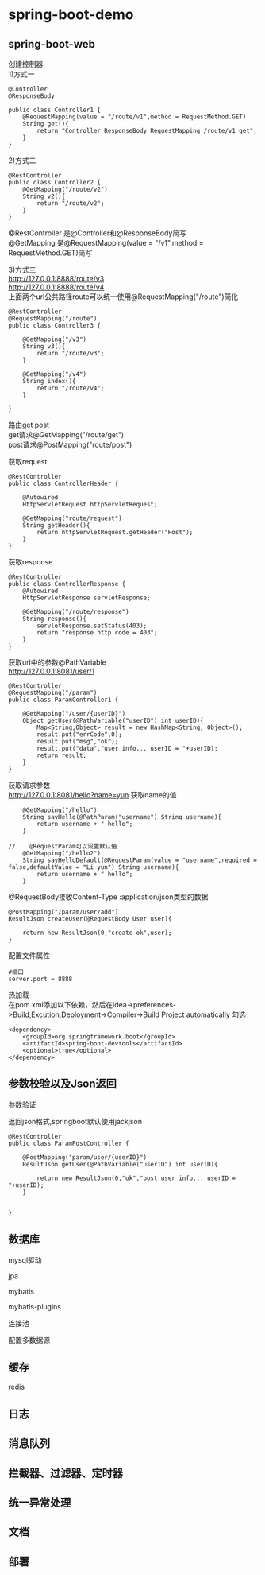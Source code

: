 # spring-boot-demo

## spring-boot-web
创建控制器<br>
1)方式一
```
@Controller
@ResponseBody

public class Controller1 {
    @RequestMapping(value = "/route/v1",method = RequestMethod.GET)
    String get(){
        return "Controller ResponseBody RequestMapping /route/v1 get";
    }
}
```

2)方式二
```
@RestController
public class Controller2 {
    @GetMapping("/route/v2")
    String v2(){
        return "/route/v2";
    }
}
```

@RestController 是@Controller和@ResponseBody简写<br>
@GetMapping 是@RequestMapping(value = "/v1",method = RequestMethod.GET)简写<br>

3)方式三<br>
http://127.0.0.1:8888/route/v3<br>
http://127.0.0.1:8888/route/v4<br>
上面两个url公共路径route可以统一使用@RequestMapping("/route")简化<br>

```
@RestController
@RequestMapping("/route")
public class Controller3 {

    @GetMapping("/v3")
    String v3(){
        return "/route/v3";
    }

    @GetMapping("/v4")
    String index(){
        return "/route/v4";
    }

}
```


路由get post<br>
get请求@GetMapping("/route/get")<br>
post请求@PostMapping("route/post")<br>

获取request
```
@RestController
public class ControllerHeader {

    @Autowired
    HttpServletRequest httpServletRequest;

    @GetMapping("route/request")
    String getHeader(){
        return httpServletRequest.getHeader("Host");
    }
}
```

获取response
```
@RestController
public class ControllerResponse {
    @Autowired
    HttpServletResponse servletResponse;

    @GetMapping("/route/response")
    String response(){
        servletResponse.setStatus(403);
        return "response http code = 403";
    }
}
```

获取url中的参数@PathVariable<br>
http://127.0.0.1:8081/user/1
```
@RestController
@RequestMapping("/param")
public class ParamController1 {

    @GetMapping("/user/{userID}")
    Object getUser(@PathVariable("userID") int userID){
        Map<String,Object> result = new HashMap<String, Object>();
        result.put("errCode",0);
        result.put("msg","ok");
        result.put("data","user info... userID = "+userID);
        return result;
    }
}
```

获取请求参数<br>
http://127.0.0.1:8081/hello?name=yun 获取name的值
```
    @GetMapping("/hello")
    String sayHello(@PathParam("username") String username){
        return username + " hello";
    }

//    @RequestParam可以设置默认值
    @GetMapping("/hello2")
    String sayHelloDefault(@RequestParam(value = "username",required = false,defaultValue = "Li yun") String username){
        return username + " hello";
    }
```


@RequestBody接收Content-Type :application/json类型的数据

```
@PostMapping("/param/user/add")
ResultJson createUser(@RequestBody User user){

    return new ResultJson(0,"create ok",user);
}

```



配置文件属性
```
#端口
server.port = 8888
```



热加载<br>
在pom.xml添加以下依赖，然后在idea->preferences->Build,Excution,Deployment->Compiler->Build Project automatically 勾选
```
<dependency>
    <groupId>org.springframework.boot</groupId>
    <artifactId>spring-boot-devtools</artifactId>
    <optional>true</optional>
</dependency>
```

## 参数校验以及Json返回

参数验证


返回json格式,springboot默认使用jackjson
```
@RestController
public class ParamPostController {

    @PostMapping("param/user/{userID}")
    ResultJson getUser(@PathVariable("userID") int userID){

        return new ResultJson(0,"ok","post user info... userID = "+userID);
    }


}
```




## 数据库
mysql驱动

jpa

mybatis

mybatis-plugins

连接池

配置多数据源

## 缓存
redis

## 日志

## 消息队列

## 拦截器、过滤器、定时器

## 统一异常处理

## 文档


## 部署

